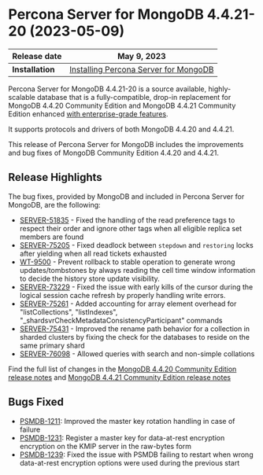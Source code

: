
# Percona Server for MongoDB 4.4.21-20 (2023-05-09)

| **Release date** | May 9, 2023 |
|----------------- | ---------------- | 
| **Installation** | [Installing Percona Server for MongoDB](../install/index.md)|

Percona Server for MongoDB 4.4.21-20 is a source available, highly-scalable database that is a
fully-compatible, drop-in replacement for MongoDB 4.4.20 Community Edition and MongoDB 4.4.21 Community Edition enhanced [with enterprise-grade features](../comparison.md).

It supports protocols and drivers of both MongoDB 4.4.20 and 4.4.21.

This release of Percona Server for MongoDB includes the improvements and bug fixes of MongoDB  Community Edition 4.4.20 and 4.4.21.

## Release Highlights

The bug fixes, provided by MongoDB and included in Percona Server for MongoDB, are the following:

* [SERVER-51835](https://jira.mongodb.org/browse/SERVER-51835) - Fixed the handling of the read preference tags to respect their order and ignore other tags when all eligible replica set members are found
* [SERVER-75205](https://jira.mongodb.org/browse/SERVER-75205) - Fixed deadlock between `stepdown` and `restoring` locks after yielding when all read tickets exhausted
* [WT-9500](https://jira.mongodb.org/browse/WT-9500) - Prevent rollback to stable operation to generate wrong updates/tombstones by always reading the cell time window information to decide the history store update visibility.
* [SERVER-73229](https://jira.mongodb.org/browse/SERVER-73229) - Fixed the issue with early kills of the cursor during the logical session cache refresh by properly handling write errors.
* [SERVER-75261](https://jira.mongodb.org/browse/SERVER-75261) - Added accounting for array element overhead for "listCollections", "listIndexes", "_shardsvrCheckMetadataConsistencyParticipant" commands
* [SERVER-75431](https://jira.mongodb.org/browse/SERVER-75431) - Improved the rename path behavior for a collection in sharded clusters by fixing the check for the databases to reside on the same primary shard 
* [SERVER-76098](https://jira.mongodb.org/browse/SERVER-76098) - Allowed queries with search and non-simple collations

Find the full list of changes in the [MongoDB 4.4.20 Community Edition release notes](https://www.mongodb.com/docs/v4.4/release-notes/4.4/#4.4.20---apr-10--2023) and [MongoDB 4.4.21 Community Edition release notes](https://www.mongodb.com/docs/v4.4/release-notes/4.4/#4.4.21---april-27--2023)


## Bugs Fixed

* [PSMDB-1211](https://jira.percona.com/browse/PSMDB-1211): Improved the master key rotation handling in case of failure
* [PSMDB-1231](https://jira.percona.com/browse/PSMDB-1231): Register a master key for data-at-rest encryption encryption on the KMIP server in the raw-bytes form 
* [PSMDB-1239](https://jira.percona.com/browse/PSMDB-1239): Fixed the issue with PSMDB failing to restart when wrong data-at-rest encryption options were used during the previous start

